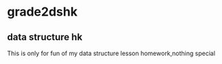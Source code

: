 # grade2dshk
## data structure hk
This is only for fun of my data structure lesson homework,nothing special

